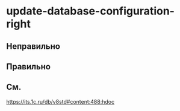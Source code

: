# update-database-configuration-right

## Неправильно

## Правильно

## См.

https://its.1c.ru/db/v8std#content:488:hdoc